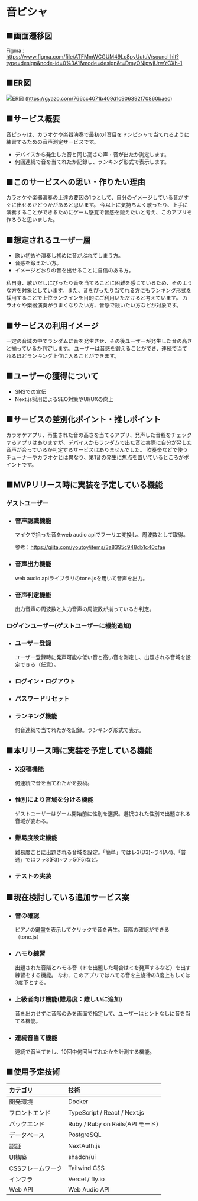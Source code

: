 # 音ピシャ

## ■画面遷移図
Figma : https://www.figma.com/file/ATFMmWCGUM49Lc8pyUutuV/sound_hit?type=design&node-id=0%3A1&mode=design&t=DmyONjpwjUrwYCXh-1

## ■ER図
![ER図](https://gyazo.com/766cc4071b409d1c906392f70860baec.png)
(https://gyazo.com/766cc4071b409d1c906392f70860baec)

## ■サービス概要
音ピシャは、カラオケや楽器演奏で最初の1音目をドンピシャで当てれるように練習するための音声測定サービスです。
- デバイスから発生した音と同じ高さの声・音が出たか測定します。
- 何回連続で音を当てれたか記録し、ランキング形式で表示します。


## ■このサービスへの思い・作りたい理由
カラオケや楽器演奏の上達の要因の1つとして、自分のイメージしている音がすぐに出せるかどうかがあると思います。
今以上に気持ちよく歌ったり、上手に演奏することができるためにゲーム感覚で音感を鍛えたいと考え、このアプリを作ろうと思いました。

## ■想定されるユーザー層
- 歌い初めや演奏し初めに音がぶれてしまう方。
- 音感を鍛えたい方。
- イメージどおりの音を出せることに自信のある方。

私自身、歌いだしにぴったり音を当てることに困難を感じているため、そのような方を対象としています。また、音をぴったり当てれる方にもランキング形式を採用することで上位ランクインを目的にご利用いただけると考えています。
カラオケや楽器演奏がうまくなりたい方、音感で競いたい方などが対象です。

## ■サービスの利用イメージ
一定の音域の中でランダムに音を発生させ、その後ユーザーが発生した音の高さと揃っているか判定します。
ユーザーは音感を鍛えることができ、連続で当てれるほどランキング上位に入ることができます。

## ■ユーザーの獲得について
- SNSでの宣伝
- Next.js採用によるSEO対策やUI/UXの向上

## ■サービスの差別化ポイント・推しポイント
カラオケアプリ、再生された音の高さを当てるアプリ、発声した音程をチェックするアプリはありますが、デバイスからランダムで出た音と実際に自分が発した音声が合っているか判定するサービスはありませんでした。
吹奏楽などで使うチューナーやカラオケとは異なり、第1音の発生に焦点を置いているところがポイントです。

## ■MVPリリース時に実装を予定している機能

### ゲストユーザー
- ### 音声認識機能
    マイクで拾った音をweb audio apiでフーリエ変換し、周波数として取得。

  参考：https://qiita.com/youtoy/items/3a8395c948db1c40cfae

- ### 音声出力機能
    web audio apiライブラリのtone.jsを用いて音声を出力。

- ### 音声判定機能
    出力音声の周波数と入力音声の周波数が揃っているか判定。


### ログインユーザー(ゲストユーザーに機能追加)
- ### ユーザー登録
    ユーザー登録時に発声可能な低い音と高い音を測定し、出題される音域を設定できる（任意）。
- ### ログイン・ログアウト
- ### パスワードリセット
- ### ランキング機能
    何音連続で当てれたかを記録。ランキング形式で表示。

## ■本リリース時に実装を予定している機能
- ### X投稿機能
    何連続で音を当てれたかを投稿。

- ### 性別により音域を分ける機能
    ゲストユーザーはゲーム開始前に性別を選択。選択された性別で出題される音域が変わる。

- ### 難易度設定機能
    難易度ごとに出題される音域を設定。「簡単」ではレ3(D3)~ラ4(A4)、「普通」ではファ3(F3)~ファ5(F5)など。

- ### テストの実装

## ■現在検討している追加サービス案
- ### 音の確認
    ピアノの鍵盤を表示してクリックで音を再生。音階の確認ができる（tone.js）

- ### ハモり練習
    出題された音階とハモる音（ドを出題した場合はミを発声するなど）を出す練習をする機能。
    なお、このアプリではハモる音を主旋律の3度上もしくは3度下とする。

- ### 上級者向け機能(難易度：難しいに追加)
    音を出力せずに音階のみを画面で指定して、ユーザーはヒントなしに音を当てる機能。

- ### 連続音当て機能
    連続で音当てをし、10回中何回当てれたかを計測する機能。


## ■使用予定技術
|カテゴリ|技術|
|:-------------|:------------|
|開発環境|Docker|
|フロントエンド|TypeScript / React / Next.js|
|バックエンド|Ruby / Ruby on Rails(API モード)|
|データベース|PostgreSQL|
|認証|NextAuth.js|
|UI構築|shadcn/ui|
|CSSフレームワーク|Tailwind CSS|
|インフラ|Vercel / fly.io|
|Web API|Web Audio API|